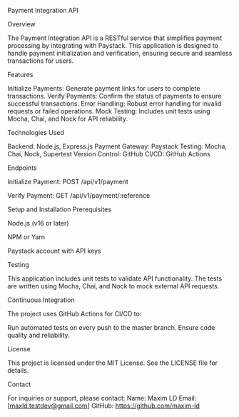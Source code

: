 Payment Integration API

Overview

The Payment Integration API is a RESTful service that simplifies payment processing by integrating with Paystack. This application is designed to handle payment initialization and verification, ensuring secure and seamless transactions for users.

Features

Initialize Payments: Generate payment links for users to complete transactions.
Verify Payments: Confirm the status of payments to ensure successful transactions.
Error Handling: Robust error handling for invalid requests or failed operations.
Mock Testing: Includes unit tests using Mocha, Chai, and Nock for API reliability.

Technologies Used

Backend: Node.js, Express.js
Payment Gateway: Paystack
Testing: Mocha, Chai, Nock, Supertest
Version Control: GitHub
CI/CD: GitHub Actions

Endpoints

Initialize Payment: POST /api/v1/payment

Verify Payment: GET /api/v1/payment/:reference

Setup and Installation
Prerequisites

Node.js (v16 or later)

NPM or Yarn

Paystack account with API keys

Testing

This application includes unit tests to validate API functionality. The tests are written using Mocha, Chai, and Nock to mock external API requests.

Continuous Integration

The project uses GitHub Actions for CI/CD to:

Run automated tests on every push to the master branch.
Ensure code quality and reliability.

License

This project is licensed under the MIT License. See the LICENSE file for details.

Contact

For inquiries or support, please contact:
Name: Maxim LD
Email: [maxld.testdev@gmail.com]
GitHub: https://github.com/maxim-ld

